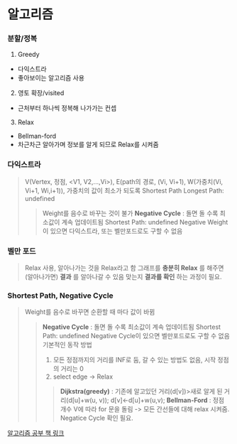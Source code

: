 알고리즘
========
### 분할/정복
1. Greedy
  - 다익스트라
  - 좋아보이는 알고리즘 사용
2. 영토 확장/visited
  - 근처부터 하나씩 정복해 나가가는 컨셉
3. Relax
  - Bellman-ford
  - 차근차근 알아가며 정보를 알게 되므로 Relax를 시켜줌

### 다익스트라
 > V(Vertex, 정점, <V1, V2,...,Vi>), E(path의 경로, (Vi, Vi+1), W(가중치(Vi, Vi+1, Wi,i+1)), 가중치의 값이 최소가 되도록
 > Shortest Path
 > Longest Path: undefined
 >  > Weight를 음수로 바꾸는 것이 불가
 >  > __Negative Cycle__ : 돌면 돌 수록 최소값이 계속 업데이트됨
 >  > Shortest Path: undefined
 >  > Negative Weight이 있으면 다익스트라, 또는 벨만포드로도 구할 수 없음
### 벨만 포드
 > Relax 사용, 알아나가는 것을 Relax라고 함
 > 그래프를 __충분히 Relax__ 를 해주면(알아나가면) __결과__ 를 알아나갈 수 있음
 > 맞는지 __결과를 확인__ 하는 과정이 필요.

### Shortest Path, Negative Cycle
 > Weight를 음수로 바꾸면 순환할 때 마다 값이 바뀜
 > > __Negative Cycle__ : 돌면 돌 수록 최소값이 계속 업데이트됨
 > > Shortest Path: undefined
 > > Negative Cycle이 있으면 벨만포드로도 구할 수 없음
 > 기본적인 동작 방법
 > > 1. 모든 정점까지의 거리를 INF로 둠, 갈 수 있는 방법도 없음, 시작 정점의 거리는 0
 > > 2. select edge -> Relax
 > > > __Dijkstra(greedy)__ : 기존에 알고있던 거리(d[v])>새로 알게 된 거리(d[u]+w(u, v)); d[v]<-d[u]+w(u,v);
 > > > __Bellman-Ford__ : 정점 개수 V에 따라  for 문을 돌림 -> 모든 간선들에 대해 relax 시켜줌. Negatice Cycle 확인 필요.

[알고리즘 공부 책 링크](https://sd.blackball.lv/library/Introduction_to_Algorithms_Third_Edition_(2009).pdf)
